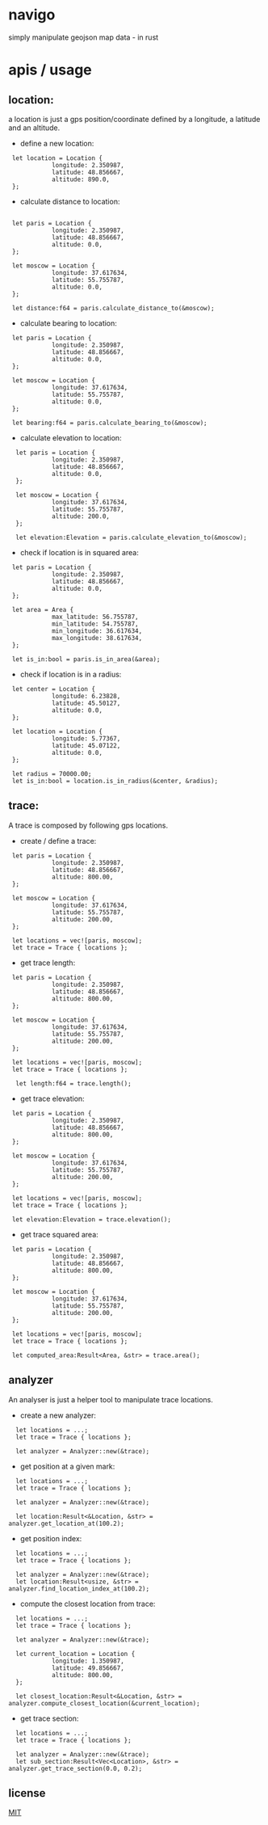 # navigo

simply manipulate geojson map data - in rust


# apis / usage

## location:

a location is just a gps position/coordinate defined by a longitude, a latitude and an altitude.

- define a new location:

```
 let location = Location {
            longitude: 2.350987,
            latitude: 48.856667,
            altitude: 890.0,
 };
```

- calculate distance to location:

```

 let paris = Location {
            longitude: 2.350987,
            latitude: 48.856667,
            altitude: 0.0,
 };

 let moscow = Location {
            longitude: 37.617634,
            latitude: 55.755787,
            altitude: 0.0,
 };
        
 let distance:f64 = paris.calculate_distance_to(&moscow);
```


- calculate bearing to location:

```
 let paris = Location {
            longitude: 2.350987,
            latitude: 48.856667,
            altitude: 0.0,
 };

 let moscow = Location {
            longitude: 37.617634,
            latitude: 55.755787,
            altitude: 0.0,
 };

 let bearing:f64 = paris.calculate_bearing_to(&moscow);

```

- calculate elevation to location:

```
  let paris = Location {
            longitude: 2.350987,
            latitude: 48.856667,
            altitude: 0.0,
  };

  let moscow = Location {
            longitude: 37.617634,
            latitude: 55.755787,
            altitude: 200.0,
  };

  let elevation:Elevation = paris.calculate_elevation_to(&moscow);

```

- check if location is in squared area:

```
 let paris = Location {
            longitude: 2.350987,
            latitude: 48.856667,
            altitude: 0.0,
 };

 let area = Area {
            max_latitude: 56.755787,
            min_latitude: 54.755787,
            min_longitude: 36.617634,
            max_longitude: 38.617634,
 };

 let is_in:bool = paris.is_in_area(&area);

```

- check if location is in a radius:

```
 let center = Location {
            longitude: 6.23828,
            latitude: 45.50127,
            altitude: 0.0,
 };
        
 let location = Location {
            longitude: 5.77367,
            latitude: 45.07122,
            altitude: 0.0,
 };

 let radius = 70000.00;
 let is_in:bool = location.is_in_radius(&center, &radius);
```

## trace: 

A trace is composed by following gps locations.

- create / define a trace:

```
 let paris = Location {
            longitude: 2.350987,
            latitude: 48.856667,
            altitude: 800.00,
 };

 let moscow = Location {
            longitude: 37.617634,
            latitude: 55.755787,
            altitude: 200.00,
 };
        
 let locations = vec![paris, moscow];
 let trace = Trace { locations };
```

- get trace length: 

```
 let paris = Location {
            longitude: 2.350987,
            latitude: 48.856667,
            altitude: 800.00,
 };

 let moscow = Location {
            longitude: 37.617634,
            latitude: 55.755787,
            altitude: 200.00,
 };
        
 let locations = vec![paris, moscow];
 let trace = Trace { locations };
 
  let length:f64 = trace.length();
```

- get trace elevation: 

```
 let paris = Location {
            longitude: 2.350987,
            latitude: 48.856667,
            altitude: 800.00,
 };

 let moscow = Location {
            longitude: 37.617634,
            latitude: 55.755787,
            altitude: 200.00,
 };
        
 let locations = vec![paris, moscow];
 let trace = Trace { locations };
 
 let elevation:Elevation = trace.elevation();
```

- get trace squared area: 

```
 let paris = Location {
            longitude: 2.350987,
            latitude: 48.856667,
            altitude: 800.00,
 };

 let moscow = Location {
            longitude: 37.617634,
            latitude: 55.755787,
            altitude: 200.00,
 };
        
 let locations = vec![paris, moscow];
 let trace = Trace { locations }; 

 let computed_area:Result<Area, &str> = trace.area();
```

## analyzer

An analyser is just a helper tool to manipulate trace locations.

- create a new analyzer: 

```
  let locations = ...;
  let trace = Trace { locations };
  
  let analyzer = Analyzer::new(&trace);
```

- get position at a given mark: 

```
  let locations = ...;
  let trace = Trace { locations };
  
  let analyzer = Analyzer::new(&trace);
  
  let location:Result<&Location, &str> = analyzer.get_location_at(100.2);
```

- get position index:

```
  let locations = ...;
  let trace = Trace { locations };
  
  let analyzer = Analyzer::new(&trace);  
  let location:Result<usize, &str> = analyzer.find_location_index_at(100.2);
```

- compute the closest location from trace:

```
  let locations = ...;
  let trace = Trace { locations };
  
  let analyzer = Analyzer::new(&trace);
  
  let current_location = Location {
            longitude: 1.350987,
            latitude: 49.856667,
            altitude: 800.00,
  };
  
  let closest_location:Result<&Location, &str> = analyzer.compute_closest_location(&current_location);
```


- get trace section: 

```
  let locations = ...;
  let trace = Trace { locations };
  
  let analyzer = Analyzer::new(&trace);  
  let sub_section:Result<Vec<Location>, &str> = analyzer.get_trace_section(0.0, 0.2);
```

## license

[MIT](LICENSE)
